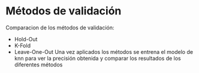 # Métodos de validación
Comparacion de los métodos de validación:
- Hold-Out
- K-Fold
- Leave-One-Out
Una vez aplicados los métodos se entrena el modelo de knn para ver la precisión obtenida y comparar los resultados de los diferentes métodos
